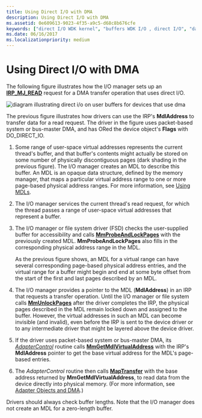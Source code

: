 ```yaml
---
title: Using Direct I/O with DMA
description: Using Direct I/O with DMA
ms.assetid: 0e609613-9023-4f35-a9c5-d68c8b676cfe
keywords: ["direct I/O WDK kernel", "buffers WDK I/O , direct I/O", "data buffers WDK I/O , direct I/O", "I/O WDK kernel , direct I/O", "DMA transfers WDK kernel , direct I/O"]
ms.date: 06/16/2017
ms.localizationpriority: medium
---
```


# Using Direct I/O with DMA





The following figure illustrates how the I/O manager sets up an [**IRP\_MJ\_READ**](./irp-mj-read.md) request for a DMA transfer operation that uses direct I/O.

![diagram illustrating direct i/o on user buffers for devices that use dma](images/3mdldrct.png)

The previous figure illustrates how drivers can use the IRP's **MdlAddress** to transfer data for a read request. The driver in the figure uses packet-based system or bus-master DMA, and has ORed the device object's **Flags** with DO\_DIRECT\_IO.

1.  Some range of user-space virtual addresses represents the current thread's buffer, and that buffer's contents might actually be stored on some number of physically discontiguous pages (dark shading in the previous figure). The I/O manager creates an MDL to describe this buffer. An MDL is an opaque data structure, defined by the memory manager, that maps a particular virtual address range to one or more page-based physical address ranges. For more information, see [Using MDLs](using-mdls.md).

2.  The I/O manager services the current thread's read request, for which the thread passes a range of user-space virtual addresses that represent a buffer.

3.  The I/O manager or file system driver (FSD) checks the user-supplied buffer for accessibility and calls [**MmProbeAndLockPages**](/windows-hardware/drivers/ddi/wdm/nf-wdm-mmprobeandlockpages) with the previously created MDL. **MmProbeAndLockPages** also fills in the corresponding physical address range in the MDL.

    As the previous figure shows, an MDL for a virtual range can have several corresponding page-based physical address entries, and the virtual range for a buffer might begin and end at some byte offset from the start of the first and last pages described by an MDL.

4.  The I/O manager provides a pointer to the MDL (**MdlAddress**) in an IRP that requests a transfer operation. Until the I/O manager or file system calls [**MmUnlockPages**](/windows-hardware/drivers/ddi/wdm/nf-wdm-mmunlockpages) after the driver completes the IRP, the physical pages described in the MDL remain locked down and assigned to the buffer. However, the virtual addresses in such an MDL can become invisible (and invalid), even before the IRP is sent to the device driver or to any intermediate driver that might be layered above the device driver.

5.  If the driver uses packet-based system or bus-master DMA, its [*AdapterControl*](/windows-hardware/drivers/ddi/wdm/nc-wdm-driver_control) routine calls [**MmGetMdlVirtualAddress**](./mm-bad-pointer.md) with the IRP's **MdlAddress** pointer to get the base virtual address for the MDL's page-based entries.

6.  The *AdapterControl* routine then calls [**MapTransfer**](/windows-hardware/drivers/ddi/wdm/nc-wdm-pmap_transfer) with the base address returned by **MmGetMdlVirtualAddress**, to read data from the device directly into physical memory. (For more information, see [Adapter Objects and DMA](./introduction-to-adapter-objects.md).)

Drivers should always check buffer lengths. Note that the I/O manager does not create an MDL for a zero-length buffer.

 

